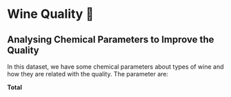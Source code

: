 # Wine Quality 🍷
## Analysing Chemical Parameters to Improve the Quality

In this dataset, we have some chemical parameters about types of wine and how they are related with the quality. The parameter are:

**Total**
